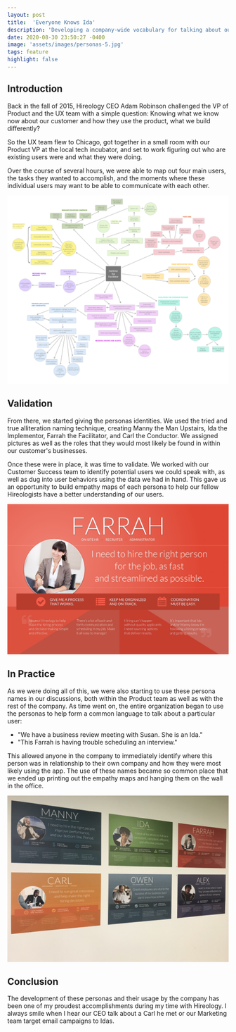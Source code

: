 ```yaml
---
layout: post
title:  'Everyone Knows Ida'
description: 'Developing a company-wide vocabulary for talking about our customers'
date: 2020-08-30 23:50:27 -0400
image: 'assets/images/personas-5.jpg'
tags: feature
highlight: false
---
```


## Introduction

Back in the fall of 2015, Hireology CEO Adam Robinson challenged the VP of Product and the UX team with a simple question: Knowing what we know now about our customer and how they use the product, what we build differently?

So the UX team flew to Chicago, got together in a small room with our Product VP at the local tech incubator, and set to work figuring out who are existing users were and what they were doing.

Over the course of several hours, we were able to map out four main users, the tasks they wanted to accomplish, and the moments where these individual users may want to be able to communicate with each other.

![](/assets/images/personas-1.png)

## Validation 

From there, we started giving the personas identities. We used the tried and true alliteration naming technique, creating Manny the Man Upstairs, Ida the Implementor, Farrah the Facilitator, and Carl the Conductor. We assigned pictures as well as the roles that they would most likely be found in within our customer's businesses.

Once these were in place, it was time to validate. We worked with our Customer Success team to identify potential users we could speak with, as well as dug into user behaviors using the data we had in hand. This gave us an opportunity to build empathy maps of each persona to help our fellow Hireologists have a better understanding of our users.

![](/assets/images/personas-3.jpg)

## In Practice

As we were doing all of this, we were also starting to use these persona names in our discussions, both within the Product team as well as with the rest of the company. As time went on, the entire organization began to use the personas to help form a common language to talk about a particular user:

 - "We have a business review meeting with Susan. She is an Ida."
 - "This Farrah is having trouble scheduling an interview."

This allowed anyone in the company to immediately identify where this person was in relationship to their own company and how they were most likely using the app. The use of these names became so common place that we ended up printing out the empathy maps and hanging them on the wall in the office.

![](/assets/images/personas-5.jpg)

## Conclusion

The development of these personas and their usage by the company has been one of my proudest accomplishments during my time with Hireology. I always smile when I hear our CEO talk about a Carl he met or our Marketing team target email campaigns to Idas.